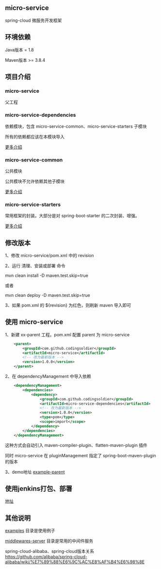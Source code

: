 ## micro-service
spring-cloud 微服务开发框架

## 环境依赖
Java版本 = 1.8

Maven版本 >= 3.8.4

## 项目介绍

### micro-service
父工程

### micro-service-dependencies
依赖模块，包含 micro-service-common、micro-service-starters 子模块

所有的依赖都应该在本模块导入

[更多介绍](./micro-service-dependencies/README.md)

### micro-service-common
公共模块

公共模块不允许依赖其他子模块

[更多介绍](./micro-service-common/README.md)

### micro-service-starters
常用框架的封装。大部分是对 spring-boot-starter 的二次封装、增强。

[更多介绍](./micro-service-starters/README.md)

## 修改版本
1、修改 micro-service/pom.xml 中的 revision

2、运行 清理、安装或部署 命令

mvn clean install -D maven.test.skip=true

或者

mvn clean deploy -D maven.test.skip=true

3、如果 pom.xml 的 <version>${revision}</version> 为红色，则刷新 maven 导入即可

## 使用 micro-service

1、新建 xx-parent 工程。pom.xml 配置 parent 为 micro-service
```xml
    <parent>
        <groupId>com.github.codingsoldier</groupId>
        <artifactId>micro-service</artifactId>
        <!-- 改为最新版本 -->
        <version>1.0.0</version>
    </parent>
```
2、在 dependencyManagement 中导入依赖
```xml
    <dependencyManagement>
        <dependencies>
            <dependency>
                <groupId>com.github.codingsoldier</groupId>
                <artifactId>micro-service-dependencies</artifactId>
                <!-- 改为最新版本 -->
                <version>1.0.0</version>
                <type>pom</type>
                <scope>import</scope>
            </dependency>
        </dependencies>
    </dependencyManagement>
```

这种方式会自动引入 maven-compiler-plugin、flatten-maven-plugin 插件

同时 micro-service 在 pluginManagement 指定了 spring-boot-maven-plugin
的版本

3、demo地址 [example-parent](./examples/example-parent)

## 使用jenkins打包、部署
[地址](https://gitee.com/CodingSoldier/cicd)

## 其他说明

[examples](./examples) 目录是使用例子

[middlewares-server](./middlewares-server) 目录是常用的中间件服务

spring-cloud-alibaba、spring-cloud版本关系 https://github.com/alibaba/spring-cloud-alibaba/wiki/%E7%89%88%E6%9C%AC%E8%AF%B4%E6%98%8E

